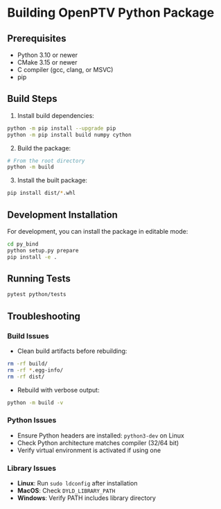 # Building OpenPTV Python Package

## Prerequisites

- Python 3.10 or newer
- CMake 3.15 or newer
- C compiler (gcc, clang, or MSVC)
- pip

## Build Steps

1. Install build dependencies:
```bash
python -m pip install --upgrade pip
python -m pip install build numpy cython
```

2. Build the package:
```bash
# From the root directory
python -m build
```

3. Install the built package:
```bash
pip install dist/*.whl
```

## Development Installation

For development, you can install the package in editable mode:

```bash
cd py_bind
python setup.py prepare
pip install -e .
```

## Running Tests

```bash
pytest python/tests
```

## Troubleshooting

### Build Issues
- Clean build artifacts before rebuilding:
```bash
rm -rf build/
rm -rf *.egg-info/
rm -rf dist/
```

- Rebuild with verbose output:
```bash
python -m build -v
```

### Python Issues
- Ensure Python headers are installed: `python3-dev` on Linux
- Check Python architecture matches compiler (32/64 bit)
- Verify virtual environment is activated if using one

### Library Issues
- **Linux**: Run `sudo ldconfig` after installation
- **MacOS**: Check `DYLD_LIBRARY_PATH`
- **Windows**: Verify PATH includes library directory
